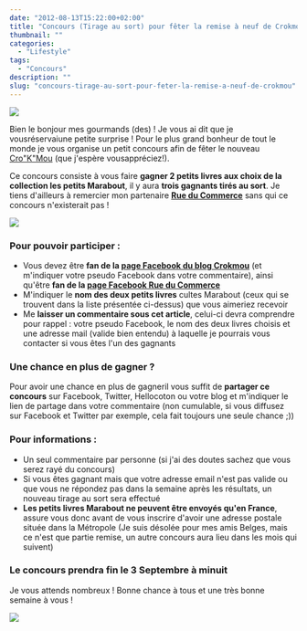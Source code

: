 ```yaml
---
date: "2012-08-13T15:22:00+02:00"
title: "Concours (Tirage au sort) pour fêter la remise à neuf de Crokmou !"
thumbnail: ""
categories:
  - "Lifestyle"
tags:
  - "Concours"
description: ""
slug: "concours-tirage-au-sort-pour-feter-la-remise-a-neuf-de-crokmou"
---
```


[![](http://1.bp.blogspot.com/-O4HP4nuUPfc/UCkFCYjUKKI/AAAAAAAADKY/0Cxf4_P5i_w/s400/les+tout+petits+marabout_bann.jpg)](http://1.bp.blogspot.com/-O4HP4nuUPfc/UCkFCYjUKKI/AAAAAAAADKY/0Cxf4_P5i_w/s1600/les+tout+petits+marabout_bann.jpg)

Bien le bonjour mes gourmands (des) ! Je vous ai dit que je vousréservaiune petite surprise ! Pour le plus grand bonheur de tout le monde je vous organise un petit concours afin de fêter le nouveau [Cro"K"Mou](https://www.facebook.com/pages/CroKMou/148093255259077) (que j'espère vousappréciez!).

Ce concours consiste à vous faire **gagner 2 petits livres aux choix de la collection les petits Marabout**, il y aura **trois gagnants tirés au sort**. Je tiens d'ailleurs à remercier mon partenaire [**Rue du Commerce**](http://rueducommerce.fr/) sans qui ce concours n'existerait pas !

[![](http://2.bp.blogspot.com/-QRPpdwg5oN4/UCkJh_AP3wI/AAAAAAAADLg/PDv31vsn3fw/s1600/les+tout+petits+marabout.jpg)](http://2.bp.blogspot.com/-QRPpdwg5oN4/UCkJh_AP3wI/AAAAAAAADLg/PDv31vsn3fw/s1600/les+tout+petits+marabout.jpg)

### **Pour pouvoir participer :**

*   Vous devez être **fan de la [page Facebook du blog Crokmou](https://www.facebook.com/pages/CroKMou/148093255259077)** (et m'indiquer votre pseudo Facebook dans votre commentaire), ainsi qu'être **fan de la [page Facebook Rue du Commerce](https://www.facebook.com/rueducommerce)**
*   M'indiquer le **nom des deux petits livres** cultes Marabout (ceux qui se trouvent dans la liste présentée ci-dessus) que vous aimeriez recevoir
*   Me **laisser un commentaire sous cet article**, celui-ci devra comprendre pour rappel : votre pseudo Facebook, le nom des deux livres choisis et une adresse mail (valide bien entendu) à laquelle je pourrais vous contacter si vous êtes l'un des gagnants

### Une chance en plus de gagner ?

Pour avoir une chance en plus de gagneril vous suffit de **partager ce concours** sur Facebook, Twitter, Hellocoton ou votre blog et m'indiquer le lien de partage dans votre commentaire (non cumulable, si vous diffusez sur Facebook et Twitter par exemple, cela fait toujours une seule chance ;))

### Pour informations :

*   Un seul commentaire par personne (si j'ai des doutes sachez que vous serez rayé du concours)
*   Si vous êtes gagnant mais que votre adresse email n'est pas valide ou que vous ne répondez pas dans la semaine après les résultats, un nouveau tirage au sort sera effectué
*   **Les petits livres Marabout ne peuvent être envoyés qu'en France**, assure vous donc avant de vous inscrire d'avoir une adresse postale située dans la Métropole (Je suis désolée pour mes amis Belges, mais ce n'est que partie remise, un autre concours aura lieu dans les mois qui suivent)

### Le concours prendra fin le 3 Septembre à minuit

Je vous attends nombreux ! Bonne chance à tous et une très bonne semaine à vous !

[![](http://1.bp.blogspot.com/-jomGJD6vgiQ/UCkNGCW48CI/AAAAAAAADMY/jZ0Zmp3fTgw/s1600/850-panda2.gif)](http://1.bp.blogspot.com/-jomGJD6vgiQ/UCkNGCW48CI/AAAAAAAADMY/jZ0Zmp3fTgw/s1600/850-panda2.gif)